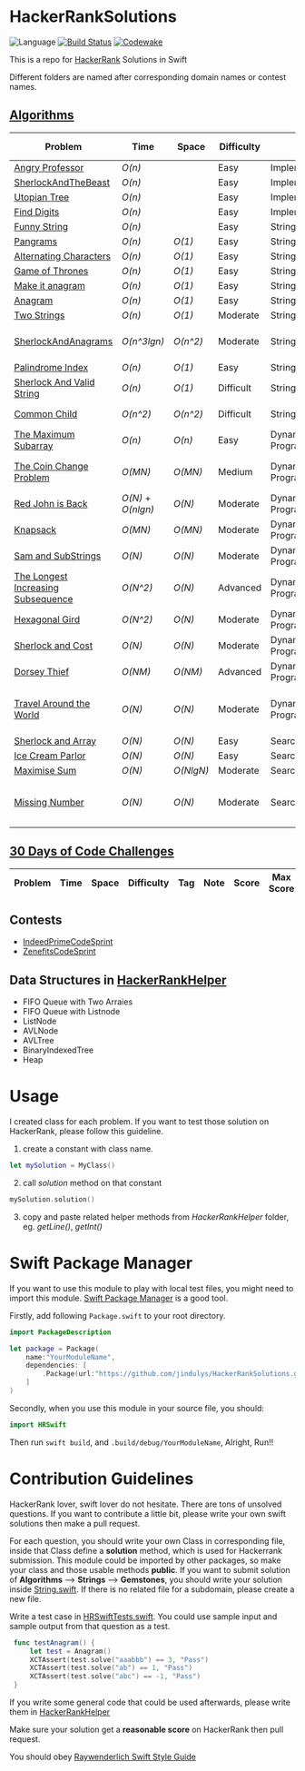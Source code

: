# HackerRankSolutions 
![Language](https://img.shields.io/badge/language-Swift-orange.svg) [![Build Status](https://travis-ci.org/jindulys/HackerRankSolutions.svg)](https://travis-ci.org/jindulys/HackerRankSolutions) [![Codewake](https://www.codewake.com/badges/ask_question.svg)](https://www.codewake.com/p/hackerranksolutions)

This is a repo for [HackerRank](https://www.hackerrank.com/domains) Solutions in Swift

Different folders are named after corresponding domain names or contest names.

## [Algorithms](Sources/)
 Problem         |    Time           | Space           | Difficulty    | Tag          | Note       | Score    | Max Score
---------------- |  ---------------- | --------------- | ------------- |--------------| -----------| ---------| --------
[Angry Professor](https://www.hackerrank.com/challenges/angry-professor) |  _O(n)_   |    | Easy | Implementation | | 20.0 | 20.0
[SherlockAndTheBeast](https://www.hackerrank.com/challenges/sherlock-and-the-beast) |  _O(n)_   |    | Easy | Implementation| | 30.0 | 30.0
[Utopian Tree](https://www.hackerrank.com/challenges/utopian-tree) |  _O(n)_   |    | Easy | Implementation | | 20.0 | 20.0
[Find Digits](https://www.hackerrank.com/challenges/find-digits) |  _O(n)_   |    | Easy | Implementation | | 25.0 | 25.0
[Funny String](https://www.hackerrank.com/challenges/funny-string) |  _O(n)_   |    | Easy | String | | 25.0 | 25.0
[Pangrams](https://www.hackerrank.com/challenges/pangrams) |  _O(n)_   |  _O(1)_  | Easy | String | | 20.0 | 20.0
[Alternating Characters](https://www.hackerrank.com/challenges/alternating-characters) |  _O(n)_   |  _O(1)_  | Easy | String | | 20.0 | 20.0
[Game of Thrones](https://www.hackerrank.com/challenges/game-of-thrones) |  _O(n)_   |  _O(1)_  | Easy | String | | 30.0 | 30.0
[Make it anagram](https://www.hackerrank.com/challenges/make-it-anagram) |  _O(n)_   |  _O(1)_  | Easy | String | | 30.0 | 30.0
[Anagram](https://www.hackerrank.com/challenges/anagram) |  _O(n)_   |  _O(1)_  | Easy | String | | 14.29 | 25
[Two Strings](https://www.hackerrank.com/challenges/two-strings) |  _O(n)_   |  _O(1)_  | Moderate | String | Set | 20.0 | 25.0
[SherlockAndAnagrams](https://www.hackerrank.com/challenges/sherlock-and-anagrams) |  _O(n^3lgn)_   |  _O(n^2)_  | Moderate | String | Sort, Dictionary, Permutation | 4.55 | 50.0
[Palindrome Index](https://www.hackerrank.com/challenges/palindrome-index) |  _O(n)_   |  _O(1)_  | Easy | String | | 25.0 | 25.0 
[Sherlock And Valid String](https://www.hackerrank.com/challenges/sherlock-and-valid-string) |  _O(n)_   |  _O(1)_  | Difficult | String | Dictionary | 100.0 | 100.0
[Common Child](https://www.hackerrank.com/challenges/common-child) |  _O(n^2)_   |  _O(n^2)_  | Difficult | String | Dynamic Programming | 50.0 | 60.0
[The Maximum Subarray](https://www.hackerrank.com/challenges/maxsubarray) |  _O(n)_   | _O(n)_  | Easy | Dynamic Programming | | 16.67 | 50.0
[The Coin Change Problem](https://www.hackerrank.com/challenges/coin-change) |  _O(MN)_   | _O(MN)_  | Medium | Dynamic Programming | bottom-up table construction | 60.0 | 60.0
[Red John is Back](https://www.hackerrank.com/challenges/red-john-is-back) |  _O(N)_ + _O(nlgn)_   | _O(N)_  | Moderate | Dynamic Programming | memoization | 54.17 | 65
[Knapsack](https://www.hackerrank.com/challenges/unbounded-knapsack) |  _O(MN)_   | _O(MN)_  | Moderate | Dynamic Programming | memoization in swift | 54.06 | 60.0
[Sam and SubStrings](https://www.hackerrank.com/challenges/sam-and-substrings) |  _O(N)_   | _O(N)_  | Moderate | Dynamic Programming | | 40.0 | 40.0
[The Longest Increasing Subsequence](https://www.hackerrank.com/challenges/longest-increasing-subsequent) |  _O(N^2)_   | _O(N)_  | Advanced | Dynamic Programming | time out | 26.67 | 60.0
[Hexagonal Gird](https://www.hackerrank.com/challenges/hexagonal-grid) |  _O(N^2)_   | _O(N)_  | Moderate | Dynamic Programming | recursive solution | 70.0 | 70.0
[Sherlock and Cost](https://www.hackerrank.com/challenges/sherlock-and-cost) |  _O(N)_   | _O(N)_  | Moderate | Dynamic Programming | | 28.13 | 50.0
[Dorsey Thief](https://www.hackerrank.com/challenges/dorsey-thief) |  _O(NM)_   | _O(NM)_  | Advanced | Dynamic Programming | | 52.76| 85.0
[Travel Around the World](https://www.hackerrank.com/challenges/travel-around-the-world) |  _O(N)_   | _O(N)_  | Moderate | Dynamic Programming | validation pass and candidates finding pass | 120.0 | 120.0
[Sherlock and Array](https://www.hackerrank.com/challenges/sherlock-and-array) | _O(N)_ | _O(N)_ | Easy | Search | | 40.0 | 40.0|
[Ice Cream Parlor](https://www.hackerrank.com/challenges/icecream-parlor) |  _O(N)_   | _O(N)_  | Easy | Search |  | 30.0 | 30.0
[Maximise Sum](https://www.hackerrank.com/challenges/maximise-sum) |  _O(N)_   | _O(NlgN)_  | Moderate | Search |  | 20.31 | 65.0
[Missing Number](https://www.hackerrank.com/challenges/missing-numbers)| _O(N)_ | _O(N)_ | Moderate | Search| Do you believe 0.59s overtime? | 25.99 | 45 

## [30 Days of Code Challenges](Sources/)
 Problem         |    Time           | Space           | Difficulty    | Tag          | Note       | Score    | Max Score
---------------- |  ---------------- | --------------- | ------------- |--------------| -----------| ---------| --------

## Contests
* [IndeedPrimeCodeSprint](https://www.hackerrank.com/contests/indeed-prime-codesprint/challenges)
* [ZenefitsCodeSprint](https://www.hackerrank.com/contests/zenhacks/challenges)

## Data Structures in [HackerRankHelper](Sources/HackerRankHelper.swift)
* FIFO Queue with Two Arraies
* FIFO Queue with Listnode
* ListNode
* AVLNode
* AVLTree
* BinaryIndexedTree
* Heap

# Usage

I created class for each problem. If you want to test those solution on HackerRank, please follow this guideline.

1. create a constant with class name.

```swift
let mySolution = MyClass()
```
2. call *solution* method on that constant

```swift
mySolution.solution()
```

3. copy and paste related helper methods from *HackerRankHelper* folder, eg. *getLine()*, *getInt()*

# Swift Package Manager

If you want to use this module to play with local test files, you might need to import this module. [Swift Package Manager](https://github.com/apple/swift-package-manager) is a good tool.

Firstly, add following `Package.swift` to your root directory.

```swift
import PackageDescription

let package = Package(
    name:"YourModuleName",
    dependencies: [
        .Package(url:"https://github.com/jindulys/HackerRankSolutions.git", majorVersion:1),
    ]
)
```
Secondly, when you use this module in your source file, you should:
 
```swift
import HRSwift
```
Then run `swift build`, and `.build/debug/YourModuleName`, Alright, Run!!

# Contribution Guidelines

HackerRank lover, swift lover do not hesitate. There are tons of unsolved questions. If you want to contribute a little bit, please write your own swift solutions then make a pull request.

For each question, you should write your own Class in corresponding file, inside that Class define a **solution** method, which is used for Hackerrank submission. This module could be imported by other packages, so make your class and those usable methods **public**. If you want to submit solution of **Algorithms** --> **Strings** --> **Gemstones**, you should write your solution inside [String.swift](Sources/Strings.swift). If there is no related file for a subdomain, please create a new file.

Write a test case in [HRSwiftTests.swift](HRSwiftTests/HRSwiftTests.swift). You could use sample input and sample output from that question as a test.

```swift
 func testAnagram() {
     let test = Anagram()
     XCTAssert(test.solve("aaabbb") == 3, "Pass")
     XCTAssert(test.solve("ab") == 1, "Pass")
     XCTAssert(test.solve("abc") == -1, "Pass")
 }
```

If you write some general code that could be used afterwards, please write them in [HackerRankHelper](Sources/HackerRankHelper.swift)

Make sure your solution get a **reasonable score** on HackerRank then pull request.

You should obey [Raywenderlich Swift Style Guide](https://github.com/raywenderlich/swift-style-guide) 


